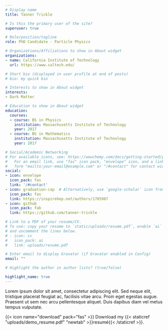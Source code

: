 ```yaml
---
# Display name
title: Tanner Trickle

# Is this the primary user of the site?
superuser: true

# Role/position/tagline
role: PhD Candidate - Particle Physics

# Organizations/Affiliations to show in About widget
organizations:
- name: California Institute of Technology
  url: https://www.caltech.edu/

# Short bio (displayed in user profile at end of posts)
# bio: my quick bio

# Interests to show in About widget
interests:
- Dark Matter

# Education to show in About widget
education:
  courses:
  - course: BS in Physics
    institution: Massachusetts Institute of Technology
    year: 2017
  - course: BS in Mathematics
    institution: Massachusetts Institute of Technology
    year: 2017

# Social/Academic Networking
# For available icons, see: https://wowchemy.com/docs/getting-started/page-builder/#icons
#   For an email link, use "fas" icon pack, "envelope" icon, and a link in the
#   form "mailto:your-email@example.com" or "/#contact" for contact widget.
social:
- icon: envelope
  icon_pack: fas
  link: '/#contact'
- icon: graduation-cap  # Alternatively, use `google-scholar` icon from `ai` icon pack
  icon_pack: fas
  link: https://inspirehep.net/authors/1785907
- icon: github
  icon_pack: fab
  link: https://github.com/tanner-trickle

# Link to a PDF of your resume/CV.
# To use: copy your resume to `static/uploads/resume.pdf`, enable `ai` icons in `params.toml`, 
# and uncomment the lines below.
# - icon: cv
#   icon_pack: ai
#   link: uploads/resume.pdf

# Enter email to display Gravatar (if Gravatar enabled in Config)
email: ""

# Highlight the author in author lists? (true/false)

highlight_name: true
---
```


Lorem ipsum dolor sit amet, consectetur adipiscing elit. Sed neque elit, tristique placerat feugiat ac, facilisis vitae arcu. Proin eget egestas augue. Praesent ut sem nec arcu pellentesque aliquet. Duis dapibus diam vel metus tempus vulputate.

{{< icon name="download" pack="fas" >}} Download my {{< staticref "uploads/demo_resume.pdf" "newtab" >}}resumé{{< /staticref >}}.
